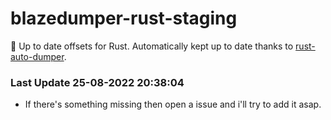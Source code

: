 # blazedumper-rust-staging

🚀 Up to date offsets for Rust. Automatically kept up to date thanks to [rust-auto-dumper](https://github.com/Akandesh/rust-auto-dumper).


### Last Update 25-08-2022 20:38:04
- If there's something missing then open a issue and i'll try to add it asap.